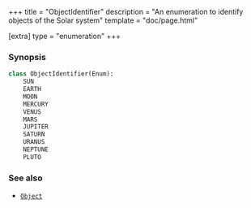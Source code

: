 +++
title = "ObjectIdentifier"
description = "An enumeration to identify objects of the Solar system"
template = "doc/page.html"

[extra]
type = "enumeration"
+++

### Synopsis

```python
class ObjectIdentifier(Enum):
    SUN
    EARTH
    MOON
    MERCURY
    VENUS
    MARS
    JUPITER
    SATURN
    URANUS
    NEPTUNE
    PLUTO
```

### See also

- [`Object`](@/lib/doc/1.1/model/Object.md)
